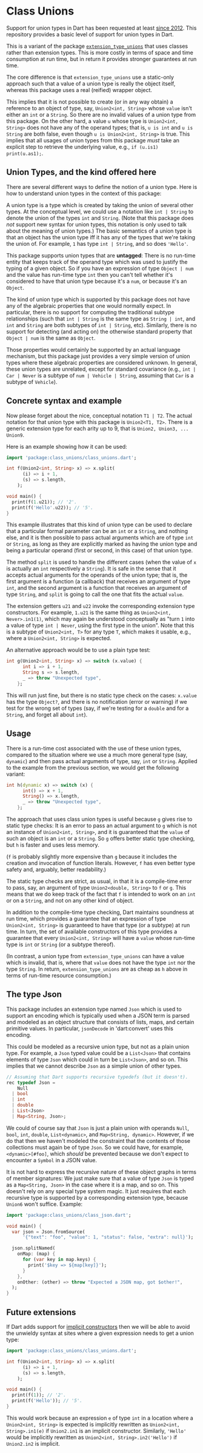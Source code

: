 <!--
[![Build Status](https://github.com/eernstg/extension_type_unions/workflows/Dart%20CI/badge.svg)](https://github.com/lrhn/charcode/actions?query=workflow%3A"Dart+CI")
[![Pub](https://img.shields.io/pub/v/unline_union_type.svg)](https://pub.dev/packages/extension_type_unions)
[![package publisher](https://img.shields.io/pub/publisher/extension_type_unions.svg)](https://pub.dev/packages/extension_type_unions/publisher)
-->

# Class Unions

Support for union types in Dart has been requested at least [since 2012](https://github.com/dart-lang/language/issues/1222). This repository provides a basic level of support for union types in Dart.

This is a variant of the package [`extension_type_unions`][] that uses classes rather than extension types. This is more costly in terms of space and time consumption at run time, but in return it provides stronger guarantees at run time.

The core difference is that `extension_type_unions` use a static-only approach such that a value of a union type is really the object itself, whereas this package uses a real (reified) wrapper object.

This implies that it is not possible to create (or in any way obtain) a reference to an object of type, say, `Union2<int, String>` whose `value` isn't either an `int` or a `String`. So there are no invalid values of a union type from this package. On the other hard, a value `u` whose type is `Union2<int, String>` does not have any of the operand types; that is, `u is int` and `u is String` are both false, even though `u is Union2<int, String>` is true. This implies that all usages of union types from this package _must_ take an explicit step to retrieve the underlying value, e.g., `if (u.is1) print(u.as1);`.

[`extension_type_unions`]: https://github.com/eernstg/extension_type_unions

## Union Types, and the kind offered here

There are several different ways to define the notion of a union type. Here is how to understand union types in the context of this package:

A union type is a type which is created by taking the union of several other types. At the conceptual level, we could use a notation like `int | String` to denote the union of the types `int` and `String`. (Note that this package does _not_ support new syntax for union types, this notation is only used to talk about the meaning of union types.) The basic semantics of a union type is that an object has the union type iff it has any of the types that we're taking the union of. For example, `1` has type `int | String`, and so does `'Hello'`.

This package supports union types that are **untagged**: There is no run-time entity that keeps track of the operand type which was used to justify the typing of a given object. So if you have an expression of type `Object | num` and the value has run-time type `int` then you can't tell whether it's considered to have that union type because it's a `num`, or because it's an `Object`.

The kind of union type which is supported by this package does not have any of the algebraic properties that one would normally expect. In particular, there is no support for computing the traditional subtype relationships (such that `int | String` is the same type as `String | int`, and `int` and `String` are both subtypes of `int | String`, etc). Similarly, there is no support for detecting (and acting on) the otherwise standard property that `Object | num` is the same as `Object`.

Those properties would certainly be supported by an actual language mechanism, but this package just provides a very simple version of union types where these algebraic properties are considered unknown. In general, these union types are unrelated, except for standard covariance (e.g., `int | Car | Never` is a subtype of `num | Vehicle | String`, assuming that `Car` is a subtype of `Vehicle`).

## Concrete syntax and example

Now please forget about the nice, conceptual notation `T1 | T2`. The actual notation for that union type with this package is `Union2<T1, T2>`. There is a generic extension type for each arity up to 9, that is `Union2, Union3, ... Union9`.

Here is an example showing how it can be used:

```dart
import 'package:class_unions/class_unions.dart';

int f(Union2<int, String> x) => x.split(
      (i) => i + 1,
      (s) => s.length,
    );

void main() {
  print(f(1.u21)); // '2'.
  print(f('Hello'.u22)); // '5'.
}
```

This example illustrates that this kind of union type can be used to declare that a particular formal parameter can be an `int` or a `String`, and nothing else, and it is then possible to pass actual arguments which are of type `int` or `String`, as long as they are explicitly marked as having the union type and being a particular operand (first or second, in this case) of that union type.

The method `split` is used to handle the different cases (when the value of `x` is actually an `int` respectively a `String`). It is safe in the sense that it accepts actual arguments for the operands of the union type; that is, the first argument is a function (a callback) that receives an argument of type `int`, and the second argument is a function that receives an argument of type `String`, and `split` is going to call the one that fits the actual `value`.

The extension getters `u21` and `u22` invoke the corresponding extension type constructors. For example, `1.u21` is the same thing as `Union2<int, Never>.in1(1)`, which may again be understood conceptually as "turn `1` into a value of type `int | Never`, using the first type in the union". Note that this is a subtype of `Union2<int, T>` for any type `T`, which makes it usable, e.g., where a `Union2<int, String>` is expected.

An alternative approach would be to use a plain type test:

```dart
int g(Union2<int, String> x) => switch (x.value) {
      int i => i + 1,
      String s => s.length,
      _ => throw "Unexpected type",
    };
```

This will run just fine, but there is no static type check on the cases: `x.value` has the type `Object?`, and there is no notification (error or warning) if we test for the wrong set of types (say, if we're testing for a `double` and for a `String`, and forget all about `int`).

## Usage

There is a run-time cost associated with the use of these union types, compared to the situation where we use a much more general type (say, `dynamic`) and then pass actual arguments of type, say, `int` or `String`. Applied to the example from the previous section, we would get the following variant:

```dart
int h(dynamic x) => switch (x) {
      int() => x + 1,
      String() => x.length,
      _ => throw "Unexpected type",
    };
```

The approach that uses class union types is useful because `g` gives rise to static type checks: It is an error to pass an actual argument to `g` which is not an instance of `Union2<int, String>`, and it is guaranteed that the `value` of such an object is an `int` or a `String`. So `g` offers better static type checking, but `h` is faster and uses less memory.

(`f` is probably slightly more expensive than `g` because it includes the creation and invocation of function literals. However, `f` has even better type safety and, arguably, better readability.)

The static type checks are strict, as usual, in that it is a compile-time error to pass, say, an argument of type `Union2<double, String>` to `f` or `g`. This means that we do keep track of the fact that `f` is intended to work on an `int` or on a `String`, and not on any other kind of object.

In addition to the compile-time type checking, Dart maintains soundness at run time, which provides a guarantee that an expression of type `Union2<int, String>` is guaranteed to have that type (or a subtype) at run time. In turn, the set of available constructors of this type provides a guarantee that every `Union2<int, String>` will have a `value` whose run-time type is `int` or `String` (or a subtype thereof).

(In contrast, a union type from `extension_type_unions` can have a value which is invalid, that is, where that `value` does not have the type `int` nor the type `String`. In return, `extension_type_unions` are as cheap as `h` above in terms of run-time resource consumption.)

## The type Json

This package includes an extension type named `Json` which is used to support an encoding which is typically used when a JSON term is parsed and modeled as an object structure that consists of lists, maps, and certain primitive values. In particular, `jsonDecode` in 'dart:convert' uses this encoding.

This could be modeled as a recursive union type, but not as a plain union type. For example, a `Json` typed value could be a `List<Json>` that contains elements of type `Json` which could in turn be `List<Json>`, and so on. This implies that we cannot describe `Json` as a simple union of other types.

```dart
// Assuming that Dart supports recursive typedefs (but it doesn't).
rec typedef Json =
    Null
  | bool
  | int
  | double
  | List<Json>
  | Map<String, Json>;
```

We could of course say that `Json` is just a plain union with operands `Null`, `bool`, `int`, `double`, `List<dynamic>`, and `Map<String, dynamic>`. However, if we do that then we haven't modeled the constraint that the contents of those collections must again be of type `Json`. So we could have, for example, `<dynamic>[#foo]`, which _should_ be prevented because we don't expect to encounter a `Symbol` in a JSON value.

It is not hard to express the recursive nature of these object graphs in terms of member signatures: We just make sure that a value of type `Json` is typed as a `Map<String, Json>` in the case where it is a map, and so on. This doesn't rely on any special type system magic. It just requires that each recursive type is supported by a corresponding extension type, because `Union6` won't suffice. Example:

```dart
import 'package:class_unions/class_json.dart';

void main() {
  var json = Json.fromSource(
      '{"text": "foo", "value": 1, "status": false, "extra": null}');

  json.splitNamed(
    onMap: (map) {
      for (var key in map.keys) {
        print('$key => ${map[key]}');
      }
    },
    onOther: (other) => throw "Expected a JSON map, got $other!",
  );
}
```

## Future extensions

If Dart adds support for [implicit constructors][] then we will be able to avoid the unwieldy syntax at sites where a given expression needs to get a union type:

[implicit constructors]: https://github.com/dart-lang/language/blob/main/working/0107%20-%20implicit-constructors/feature-specification.md

```dart
import 'package:class_unions/class_unions.dart';

int f(Union2<int, String> x) => x.split(
      (i) => i + 1,
      (s) => s.length,
    );

void main() {
  print(f(1)); // '2'.
  print(f('Hello')); // '5'.
}
```

This would work because an expression `e` of type `int` in a location where a `Union2<int, String>` is expected is implicitly rewritten as `Union2<int, String>.in1(e)` if `Union2.in1` is an implicit constructor. Similarly, `'Hello'` would be implicitly rewritten as `Union2<int, String>.in2('Hello')` if `Union2.in2` is implicit.
